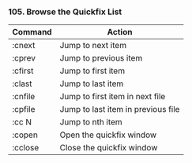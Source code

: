 ### 105. Browse the Quickfix List

|Command | Action |
|--------|--------|
|:cnext |Jump to next item|
|:cprev |Jump to previous item|
|:cfirst |Jump to first item|
|:clast |Jump to last item|
|:cnfile |Jump to first item in next file|
|:cpfile |Jump to last item in previous file|
|:cc N |Jump to nth item|
|:copen |Open the quickfix window|
|:cclose|Close the quickfix window|
